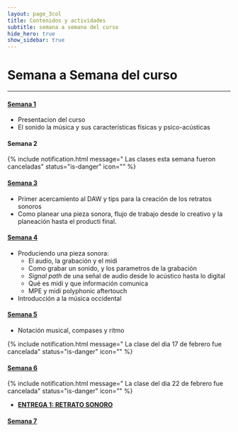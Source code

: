 ```yaml
---
layout: page_3col
title: Contenidos y actividades
subtitle: semana a semana del curso
hide_hero: true
show_sidebar: true
---
```


# Semana a Semana del curso

---

#### [Semana 1](semana_1)

- Presentacion del curso
- El sonido la música y sus características físicas y
  psico-acústicas

#### Semana 2

{% include notification.html
message=" Las clases esta semana fueron canceladas"
status="is-danger"
icon=""
%}
<br />

#### [Semana 3](semana_3)

- Primer acercamiento al DAW y tips para la creación de los retratos sonoros
- Como planear una pieza sonora, flujo de trabajo desde lo creativo y la planeación hasta el producti final.

#### [Semana 4](semana_4)

- Produciendo una pieza sonora:
  - El audio, la grabación y el midi
  - Como grabar un sonido, y los parametros de la grabación
  - _Signal path_ de una señal de audio desde lo acústico hasta lo digital
  - Qué es midi y que información comunica
  - MPE y midi polyphonic aftertouch
- Introducción a la música occidental

#### [Semana 5](semana_5)

- Notación musical, compases y ritmo

{% include notification.html
message=" La clase del dia 17 de febrero fue cancelada"
status="is-danger"
icon=""
%}<br />

#### [Semana 6](semana_6)

{% include notification.html
message=" La clase del dia 22 de febrero fue cancelada"
status="is-danger"
icon=""
%}<br />

- **[ENTREGA 1: RETRATO SONORO](entregas/retrato_sonoro)**

#### [Semana 7](semana_7)

<!-- #### [Semana 8](semana_8) -->
<!--  -->
<!-- #### [Semana 9](semana_9) -->
<!--  -->
<!-- #### [Semana 10](semana_10) -->
<!--  -->
<!-- #### [Semana 11](semana_11) -->
<!--  -->
<!-- #### [Semana 12](semana_12) -->
<!--  -->
<!-- #### [Semana 13](semana_13) -->
<!--  -->
<!-- #### [Semana 14](semana_14) -->
<!--  -->
<!-- #### [Semana 15](semana_15) -->
<!--  -->
<!-- #### [Semana 16](semana_16) -->
<!--  -->
<!-- #### [Semana 17](semana_17) -->
<!--  -->
<!-- #### [Semana 18](semana_18) -->
<!--  -->
